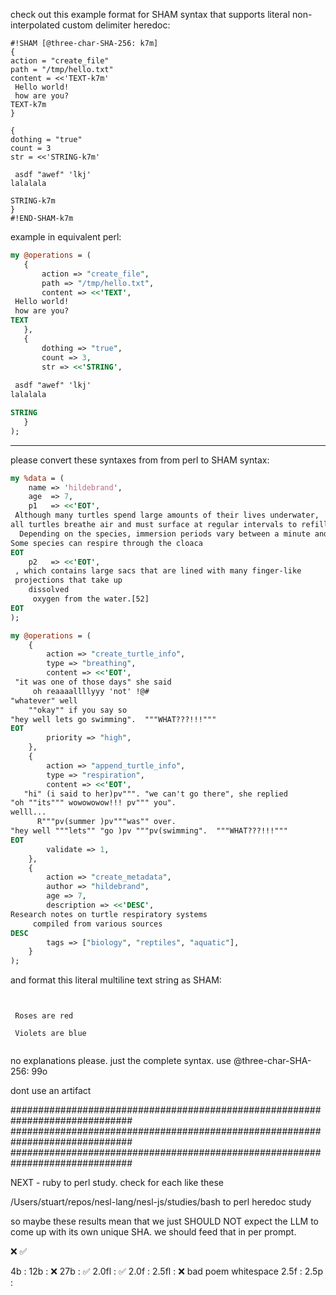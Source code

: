 check out this example format for SHAM syntax that supports literal non-interpolated custom delimiter heredoc:


```sham
#!SHAM [@three-char-SHA-256: k7m]
{
action = "create_file"
path = "/tmp/hello.txt"
content = <<'TEXT-k7m'
 Hello world!
 how are you?
TEXT-k7m
}

{
dothing = "true"
count = 3
str = <<'STRING-k7m'
   
 asdf "awef" 'lkj'
lalalala 

STRING-k7m
}
#!END-SHAM-k7m
```

example in equivalent perl:


```perl
my @operations = (
   {
       action => "create_file",
       path => "/tmp/hello.txt",
       content => <<'TEXT',
 Hello world!
 how are you?
TEXT
   },
   {
       dothing => "true",
       count => 3,
       str => <<'STRING',
   
 asdf "awef" 'lkj'
lalalala 

STRING
   }
);
```


---

please convert these syntaxes from from perl to SHAM syntax:

```perl
my %data = (
    name => 'hildebrand',
    age  => 7,
    p1   => <<'EOT',
 Although many turtles spend large amounts of their lives underwater, 
all turtles breathe air and must surface at regular intervals to refill their lungs. 
  Depending on the species, immersion periods vary between a minute and an hour.[51] 
Some species can respire through the cloaca
EOT
    p2   => <<'EOT',
 , which contains large sacs that are lined with many finger-like 
 projections that take up 
    dissolved 
     oxygen from the water.[52]
EOT
);
```


```perl
my @operations = (
    {
        action => "create_turtle_info",
        type => "breathing",
        content => <<'EOT',
 "it was one of those days" she said 
     oh reaaaallllyyy 'not' !@#
"whatever" well
    ""okay"" if you say so
"hey well lets go swimming".  """WHAT???!!!"""
EOT
        priority => "high",
    },
    {
        action => "append_turtle_info", 
        type => "respiration",
        content => <<'EOT',
   "hi" (i said to her)pv""". "we can't go there", she replied 
"oh ""its""" wowowowow!!! pv""" you". 
welll...
      R"""pv(summer )pv"""was"" over.
"hey well """lets"" "go )pv """pv(swimming".  """WHAT???!!!"""
EOT
        validate => 1,
    },
    {
        action => "create_metadata",
        author => "hildebrand",
        age => 7,
        description => <<'DESC',
Research notes on turtle respiratory systems
     compiled from various sources
DESC
        tags => ["biology", "reptiles", "aquatic"],
    }
);
```

and format this literal multiline text string as SHAM:

```

  
 Roses are red

 Violets are blue  
  
```


no explanations please. just the complete syntax. use @three-char-SHA-256: 99o

dont use an artifact

##############################################################################
##############################################################################
##############################################################################

NEXT - ruby to perl study.  check for each like these

/Users/stuart/repos/nesl-lang/nesl-js/studies/bash to perl heredoc study

so maybe these results mean that we just SHOULD NOT expect the LLM to come up with its own unique SHA.  we should feed that in per prompt.  

❌
✅

4b     : 
12b    : ❌
27b    : ✅
2.0fl  : ✅
2.0f   : 
2.5fl  : ❌ bad poem whitespace
2.5f   : 
2.5p   : 
